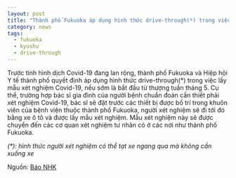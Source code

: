 ```yaml
---
layout: post
title: "Thành phố Fukuoka áp dụng hình thức drive-through(*) trong việc lấy mẫu xét nghiệm"
category: news
tags: 
  - fukuoka
  - kyushu
  - drive-through
---
```

Trước tình hình dịch Covid-19 đang lan rộng, thành phố Fukuoka và Hiệp hội Y tế thành phố quyết định áp dụng hình thức drive-through(*) trong việc lấy mẫu xét nghiệm Covid-19, nếu sớm là bắt đầu từ thượng tuần tháng 5.
Cụ thể, trường hợp bác sĩ gia đình của người bệnh chuẩn đoán cần thiết phải xét nghiệm Covid-19, bác sĩ sẽ đặt trước các thiết bị được bố trí trong khuôn viên của bệnh viện thuộc thành phố Fukuoka, người xét nghiệm sẽ đi tới đó bằng xe ô tô và được lấy mẫu xét nghiệm. 
Mẫu xét nghiệm này sẽ được chuyển đến các cơ quan xét nghiệm tư nhân có ở các nơi như thành phố Fukuoka.
 
 _(*): hình thức người xét nghiệm có thể tạt xe ngang qua mà không cần xuống xe_

Nguồn: [Báo NHK](https://www3.nhk.or.jp/fukuoka-news/20200423/5010007684.html)